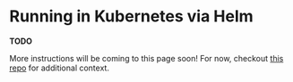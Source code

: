 # Running in Kubernetes via Helm

**TODO**

More instructions will be coming to this page soon!
For now, checkout [this repo](https://github.com/mergestat/helm-charts) for additional context.
